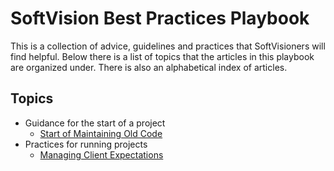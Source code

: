 # SoftVision Best Practices Playbook

This is a collection of advice, guidelines and practices that SoftVisioners
will find helpful. Below there is a list of topics that the articles in this
playbook are organized under. There is also an alphabetical index of articles.

## Topics

* Guidance for the start of a project
  * [Start of Maintaining Old Code](start-of-maintenance.md)
* Practices for running projects
  * [Managing Client Expectations](manage-client-expectations.md)

